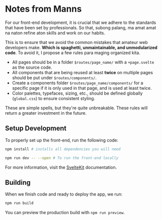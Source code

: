 # Notes from Manns
For our front-end development, it is crucial that we adhere to the standards that have been set by professionals. So that, subong palang, ma amat amat na naton refine aton skills and work on our habits.

This is to ensure that we avoid the common mistakes that amateur web developers make. **Which is spaghetti, unmaintainable, and unmodularized code**. To avoid it, I propose a few rules para maging organized kita.

- All pages should be in a folder `$routes/page_name/` with a `+page.svelte` as the source code.
- All components that are being reused at least **twice** on multiple pages should be put under `$routes/components/`.
- Create a components folder `$routes/page_name/components/` for a specific page if it is only used in that page, and is used at least twice.
- Color palettes, typefaces, sizing, etc., should be defined globally (`global.css`) to ensure consistent styling.

These are simple spells, but they're quite unbreakable. These rules will return a greater investment in the future.

## Setup Development
To properly set up the front-end, run the following code:

```bash
npm install # installs all dependencies you will need

npm run dev -- --open # To run the front-end locally
```

For more information, visit the [SvelteKit](https://svelte.dev/docs/kit/introduction) documentation.

## Building
When we finish code and ready to deploy the app, we run:

```bash
npm run build
```

You can preview the production build with `npm run preview`.